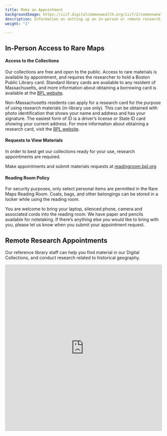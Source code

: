 ```yaml
---
title: Make an Appointment
backgroundImage: https://iiif.digitalcommonwealth.org/iiif/2/commonwealth:3f463366g/1292,3248,8404,3417/1200,/0/default.jpg
description: Information on setting up an in-person or remote research appointment
weight: "1"

---
```

## In-Person Access to Rare Maps

#### Access to the Collections

Our collections are free and open to the public. Access to rare materials is available by appointment, and requires the researcher to hold a Boston Public Library card. Standard library cards are available to any resident of Massachusetts, and more information about obtaining a borrowing card is available at the [BPL website](https://www.bpl.org/ecard/).

Non-Massachusetts residents can apply for a research card for the purpose of using research materials (in-library use only). This can be obtained with photo identification that shows your name and address and has your signature. The easiest form of ID is a driver’s license or State ID card showing your current address. For more information about obtaining a research card, visit the [BPL website](https://www.bpl.org/faq/getting-a-library-card/#faq_167906).

#### Requests to View Materials

In order to best get our collections ready for your use, research appointments are required. 

Make appointments and submit materials requests at [readingroom.bpl.org](https://readingroom.bpl.org)

#### Reading Room Policy

For security purposes, only select personal items are permitted in the Rare Maps Reading Room. Coats, bags, and other belongings can be stored in a locker while using the reading room.

You are welcome to bring your laptop, silenced phone, camera and associated cords into the reading room. We have paper and pencils available for notetaking. If there’s anything else you would like to bring with you, please let us know when you submit your appointment request.

## Remote Research Appointments

Our reference library staff can help you find material in our Digital Collections, and conduct research related to historical geography.

<iframe class="airtable-embed" src="https://airtable.com/embed/shrUU7FiIqgOQf1HK?backgroundColor=purple" frameborder="0" onmousewheel="" width="100%" height="533" style="background: transparent; border: 1px solid #ccc; margin-bottom: 50px;"></iframe>